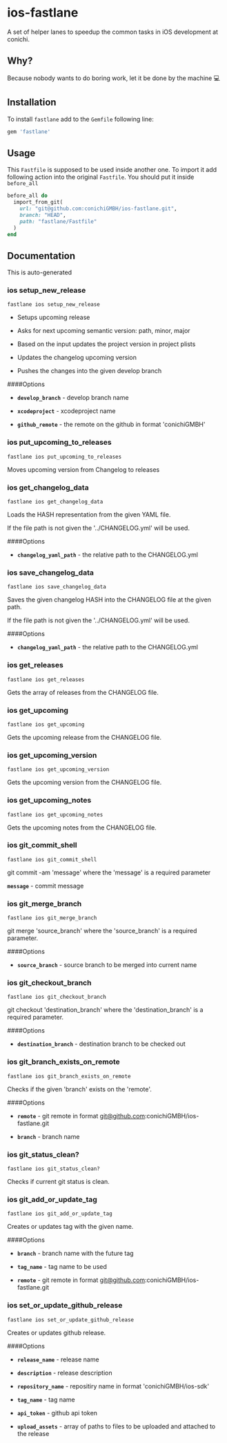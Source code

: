 # ios-fastlane
A set of helper lanes to speedup the common tasks in iOS development at conichi.

## Why?
Because nobody wants to do boring work, let it be done by the machine 💻

## Installation
To install `fastlane` add to the `Gemfile` following line:
```ruby
gem 'fastlane'
```

## Usage
This `Fastfile` is supposed to be used inside another one. To import it add following action into the original `Fastfile`. You should put it inside `before_all`
```ruby
before_all do
  import_from_git(
    url: "git@github.com:conichiGMBH/ios-fastlane.git",
    branch: "HEAD",
    path: "fastlane/Fastfile"
  )
end
```

## Documentation

This is auto-generated

### ios setup_new_release
```
fastlane ios setup_new_release
```
* Setups upcoming release

* Asks for next upcoming semantic version: path, minor, major

* Based on the input updates the project version in project plists

* Updates the changelog upcoming version

* Pushes the changes into the given develop branch

####Options

* **`develop_branch`** - develop branch name

* **`xcodeproject`** - xcodeproject name

* **`github_remote`** - the remote on the github in format 'conichiGMBH'


### ios put_upcoming_to_releases
```
fastlane ios put_upcoming_to_releases
```
Moves upcoming version from Changelog to releases


### ios get_changelog_data
```
fastlane ios get_changelog_data
```
Loads the HASH representation from the given YAML file.

If the file path is not given the '../CHANGELOG.yml' will be used.

####Options

* **`changelog_yaml_path`** - the relative path to the CHANGELOG.yml


### ios save_changelog_data
```
fastlane ios save_changelog_data
```
Saves the given changelog HASH into the CHANGELOG file at the given path.

If the file path is not given the '../CHANGELOG.yml' will be used.

####Options

* **`changelog_yaml_path`** - the relative path to the CHANGELOG.yml


### ios get_releases
```
fastlane ios get_releases
```
Gets the array of releases from the CHANGELOG file.


### ios get_upcoming
```
fastlane ios get_upcoming
```
Gets the upcoming release from the CHANGELOG file.


### ios get_upcoming_version
```
fastlane ios get_upcoming_version
```
Gets the upcoming version from the CHANGELOG file.


### ios get_upcoming_notes
```
fastlane ios get_upcoming_notes
```
Gets the upcoming notes from the CHANGELOG file.


### ios git_commit_shell
```
fastlane ios git_commit_shell
```
git commit -am 'message' where the 'message' is a required parameter

**`message`** - commit message


### ios git_merge_branch
```
fastlane ios git_merge_branch
```
git merge 'source_branch' where the 'source_branch' is a required parameter.

####Options

* **`source_branch`** - source branch to be merged into current name


### ios git_checkout_branch
```
fastlane ios git_checkout_branch
```
git checkout 'destination_branch' where the 'destination_branch' is a required parameter.

####Options

* **`destination_branch`** - destination branch to be checked out


### ios git_branch_exists_on_remote
```
fastlane ios git_branch_exists_on_remote
```
Checks if the given 'branch' exists on the 'remote'.

####Options

* **`remote`** - git remote in format git@github.com:conichiGMBH/ios-fastlane.git

* **`branch`** - branch name


### ios git_status_clean?
```
fastlane ios git_status_clean?
```
Checks if current git status is clean.


### ios git_add_or_update_tag
```
fastlane ios git_add_or_update_tag
```
Creates or updates tag with the given name.

####Options

* **`branch`** - branch name with the future tag

* **`tag_name`** - tag name to be used

* **`remote`** - git remote in format git@github.com:conichiGMBH/ios-fastlane.git


### ios set_or_update_github_release
```
fastlane ios set_or_update_github_release
```
Creates or updates github release.

####Options

* **`release_name`** - release name

* **`description`** - release description

* **`repository_name`** - repositiry name in format 'conichiGMBH/ios-sdk'

* **`tag_name`** - tag name

* **`api_token`** - github api token

* **`upload_assets`** - array of paths to files to be uploaded and attached to the release

